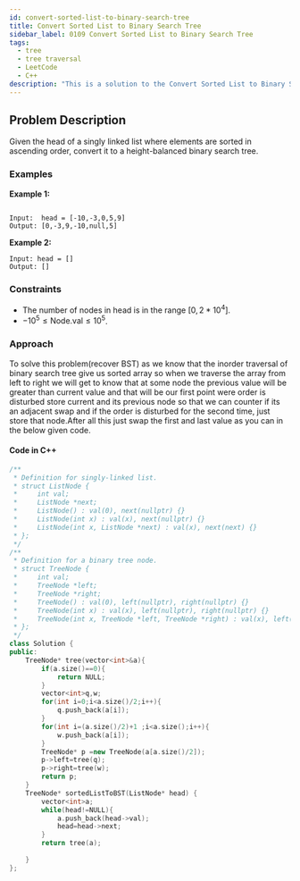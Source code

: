 ```yaml
---
id: convert-sorted-list-to-binary-search-tree
title: Convert Sorted List to Binary Search Tree
sidebar_label: 0109 Convert Sorted List to Binary Search Tree
tags:
  - tree
  - tree traversal
  - LeetCode
  - C++
description: "This is a solution to the Convert Sorted List to Binary Search Tree problem on LeetCode."
---
```


## Problem Description

Given the head of a singly linked list where elements are sorted in ascending order, convert it to a height-balanced
binary search tree.

### Examples

**Example 1:**

```

Input:  head = [-10,-3,0,5,9]
Output: [0,-3,9,-10,null,5]
```

**Example 2:**

```
Input: head = []
Output: []
```



### Constraints

- The number of nodes in head is in the range $[0, 2 * 10^4]$.
- $-10^5 \leq \text{Node.val} \leq 10^5$.

### Approach 

To solve this problem(recover BST) as we know that the inorder traversal of binary search tree give us sorted array so when we traverse the array from left to right we will get to know that at some node the previous value will be greater than current value and that will be our first point were order is disturbed store current and its previous node so that we can counter if its an adjacent swap and if the order is disturbed for the second time, just store that node.After all this just swap the first and last value as you can in the below given code.

#### Code in C++

```cpp
/**
 * Definition for singly-linked list.
 * struct ListNode {
 *     int val;
 *     ListNode *next;
 *     ListNode() : val(0), next(nullptr) {}
 *     ListNode(int x) : val(x), next(nullptr) {}
 *     ListNode(int x, ListNode *next) : val(x), next(next) {}
 * };
 */
/**
 * Definition for a binary tree node.
 * struct TreeNode {
 *     int val;
 *     TreeNode *left;
 *     TreeNode *right;
 *     TreeNode() : val(0), left(nullptr), right(nullptr) {}
 *     TreeNode(int x) : val(x), left(nullptr), right(nullptr) {}
 *     TreeNode(int x, TreeNode *left, TreeNode *right) : val(x), left(left), right(right) {}
 * };
 */
class Solution {
public:
    TreeNode* tree(vector<int>&a){
        if(a.size()==0){
            return NULL;
        }
        vector<int>q,w;
        for(int i=0;i<a.size()/2;i++){
            q.push_back(a[i]);
        }
        for(int i=(a.size()/2)+1 ;i<a.size();i++){
            w.push_back(a[i]);
        }
        TreeNode* p =new TreeNode(a[a.size()/2]);
        p->left=tree(q);
        p->right=tree(w);
        return p;
    }
    TreeNode* sortedListToBST(ListNode* head) {
        vector<int>a;
        while(head!=NULL){
            a.push_back(head->val);
            head=head->next;
        }
        return tree(a);
        
    }
};
```


